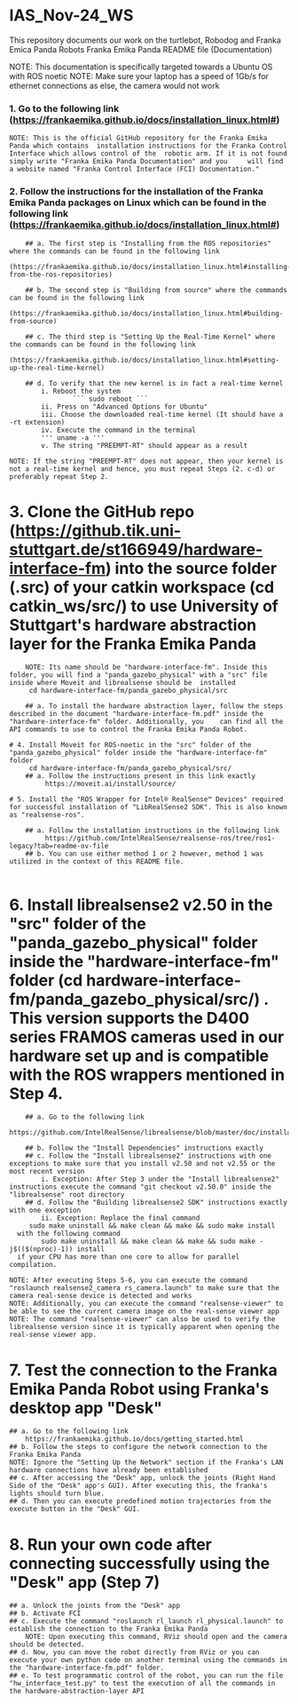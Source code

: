 # IAS_Nov-24_WS
This repository documents our work on the turtlebot, Robodog and Franka Emica Panda Robots
Franka Emika Panda README file (Documentation)

NOTE: This documentation is specifically targeted towards a Ubuntu OS with ROS noetic
NOTE: Make sure your laptop has a speed of 1Gb/s for ethernet connections as else, the camera would not work

### 1. Go to the following link (https://frankaemika.github.io/docs/installation_linux.html#)

	NOTE: This is the official GitHub repository for the Franka Emika Panda which contains 	installation instructions for the Franka Control Interface which allows control of the 	robotic arm. If it is not found simply write "Franka Emika Panda Documentation" and you 	will find a website named "Franka Control Interface (FCI) Documentation."

### 2. Follow the instructions for the installation of the Franka Emika Panda packages on Linux which can be found in the following link (https://frankaemika.github.io/docs/installation_linux.html#) 
```
	## a. The first step is "Installing from the ROS repositories" where the commands can be found in the following link 
	(https://frankaemika.github.io/docs/installation_linux.html#installing-	from-the-ros-repositories)

	## b. The second step is "Building from source" where the commands can be found in the following link 
	(https://frankaemika.github.io/docs/installation_linux.html#building-from-source)

	## c. The third step is "Setting Up the Real-Time Kernel" where the commands can be found in the following link 
	(https://frankaemika.github.io/docs/installation_linux.html#setting-up-the-real-time-kernel)

	## d. To verify that the new kernel is in fact a real-time kernel
		i. Reboot the system 
                ``` sudo reboot ```
		ii. Press on "Advanced Options for Ubuntu" 
		iii. Choose the downloaded real-time kernel (It should have a -rt extension)
		iv. Execute the command in the terminal
        ''' uname -a '''
		v. The string "PREEMPT-RT" should appear as a result
```
	NOTE: If the string "PREEMPT-RT" does not appear, then your kernel is not a real-time kernel and hence, you must repeat Steps (2. c-d) or preferably repeat Step 2.

# 3. Clone the GitHub repo (https://github.tik.uni-stuttgart.de/st166949/hardware-interface-fm) into the source folder (.src) of your catkin workspace (cd catkin_ws/src/) to use University of Stuttgart's hardware abstraction layer for the Franka Emika Panda
```
	NOTE: Its name should be "hardware-interface-fm". Inside this folder, you will find a "panda_gazebo_physical" with a "src" file inside where Moveit and librealsense should be 	installed 
 	 cd hardware-interface-fm/panda_gazebo_physical/src

	## a. To install the hardware abstraction layer, follow the steps described in the document "hardware-interface-fm.pdf" inside the "hardware-interface-fm" folder. Additionally, you 	can find all the API commands to use to control the Franka Emika Panda Robot.	

# 4. Install Moveit for ROS-noetic in the "src" folder of the "panda_gazebo_physical" folder inside the "hardware-interface-fm" folder 
	 cd hardware-interface-fm/panda_gazebo_physical/src/
	## a. Follow the instructions present in this link exactly 
         https://moveit.ai/install/source/

# 5. Install the "ROS Wrapper for Intel® RealSense™ Devices" required for successful installation of "LibRealSense2 SDK". This is also known as "realsense-ros".
	
	## a. Follow the installation instructions in the following link
         https://github.com/IntelRealSense/realsense-ros/tree/ros1-legacy?tab=readme-ov-file
	## b. You can use either method 1 or 2 however, method 1 was utilized in the context of this README file.
	
```
# 6. Install librealsense2 v2.50 in the "src" folder of the "panda_gazebo_physical" folder inside the "hardware-interface-fm" folder (cd hardware-interface-fm/panda_gazebo_physical/src/) . This version supports the D400 series FRAMOS cameras used in our hardware set up and is compatible with the ROS wrappers mentioned in Step 4. 
```
	## a. Go to the following link
 	 https://github.com/IntelRealSense/librealsense/blob/master/doc/installation.md
  
	## b. Follow the "Install Dependencies" instructions exactly
	## c. Follow the "Install librealsense2" instructions with one exceptions to make sure that you install v2.50 and not v2.55 or the most recent version
		i. Exception: After Step 3 under the "Install librealsense2" instructions execute the command "git checkout v2.50.0" inside the "librealsense" root directory
	## d. Follow the "Building librealsense2 SDK" instructions exactly with one exception
		ii. Exception: Replace the final command 
 	 sudo make uninstall && make clean && make && sudo make install
  with the following command 
        sudo make uninstall && make clean && make && sudo make -j$(($(nproc)-1)) install
  if your CPU has more than one core to allow for parallel compilation.
```
	NOTE: After executing Steps 5-6, you can execute the command "roslaunch realsense2_camera rs_camera.launch" to make sure that the camera real-sense device is detected and works
	NOTE: Additionally, you can execute the command "realsense-viewer" to be able to see the current camera image on the real-sense viewer app
	NOTE: The command "realsense-viewer" can also be used to verify the librealsense version since it is typically apparent when opening the real-sense viewer app.

# 7. Test the connection to the Franka Emika Panda Robot using Franka's desktop app "Desk"

	## a. Go to the following link 
        https://frankaemika.github.io/docs/getting_started.html
	## b. Follow the steps to configure the network connection to the Franka Emika Panda
	NOTE: Ignore the "Setting Up the Network" section if the Franka's LAN hardware connections have already been established
	## c. After accessing the "Desk" app, unlock the joints (Right Hand Side of the "Desk" app's GUI). After executing this, the franka's lights should turn blue.
	## d. Then you can execute predefined motion trajectories from the execute button in the "Desk" GUI.

# 8.  Run your own code after connecting successfully using the "Desk" app (Step 7)
	## a. Unlock the joints from the "Desk" app
	## b. Activate FCI 
	## c. Execute the command "roslaunch rl_launch rl_physical.launch" to establish the connection to the Franka Emika Panda
		NOTE: Upon executing this command, RViz should open and the camera should be detected.
	## d. Now, you can move the robot directly from RViz or you can execute your own python code on another terminal using the commands in the "hardware-interface-fm.pdf" folder.
	## e. To test programmatic control of the robot, you can run the file "hw_interface_test.py" to test the execution of all the commands in the hardware-abstraction-layer API





